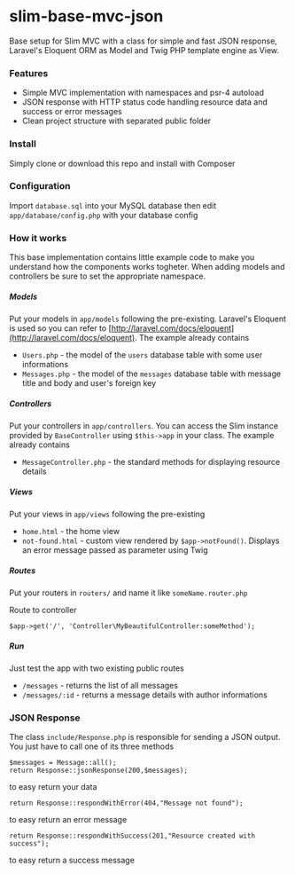 # slim-base-mvc-json
Base setup for Slim MVC with a class for simple and fast JSON response,
Laravel's Eloquent ORM as Model and Twig PHP template engine as View.

### Features
* Simple MVC implementation with namespaces and psr-4 autoload
* JSON response with HTTP status code handling resource data and success or error messages
* Clean project structure with separated public folder

### Install
Simply clone or download this repo and install with Composer

### Configuration
Import `database.sql` into your MySQL database then
edit `app/database/config.php` with your database config

### How it works
This base implementation contains little example code to make you understand how the components
works togheter. When adding models and controllers be sure to set the appropriate namespace.

##### Models
Put your models in `app/models` following the pre-existing. Laravel's Eloquent is used so you can refer to [http://laravel.com/docs/eloquent](http://laravel.com/docs/eloquent).
The example already contains
* `Users.php` - the model of the `users` database table with some user informations
* `Messages.php` - the model of the `messages` database table with message title and body and user's foreign key

##### Controllers
Put your controllers in `app/controllers`. You can access the Slim instance provided by `BaseController` using `$this->app` in your class.
The example already contains
* `MessageController.php` - the standard methods for displaying resource details

##### Views
Put your views in `app/views` following the pre-existing
* `home.html` - the home view
* `not-found.html` - custom view rendered by `$app->notFound()`. Displays an error message passed as parameter using Twig

##### Routes
Put your routers in `routers/` and name it like `someName.router.php`

Route to controller

    $app->get('/', 'Controller\MyBeautifulController:someMethod');

##### Run
Just test the app with two existing public routes
* `/messages` - returns the list of all messages
* `/messages/:id` - returns a message details with author informations

### JSON Response
The class `include/Response.php` is responsible for sending a JSON output.
You just have to call one of its three methods

    $messages = Message::all();
    return Response::jsonResponse(200,$messages);
to easy return your data

    return Response::respondWithError(404,"Message not found");
to easy return an error message

    return Response::respondWithSuccess(201,"Resource created with success");
to easy return a success message
